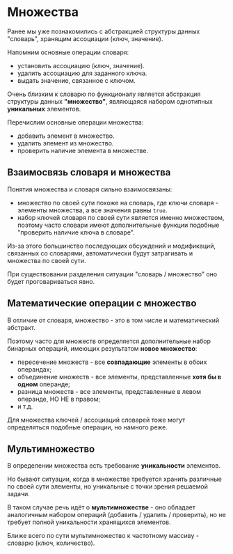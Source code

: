 # Множества

Ранее мы уже познакомились с абстракцией структуры данных "словарь", хранящим ассоциации (ключ, значение).

Напомним основные операции словаря:

- установить ассоциацию (ключ, значение).
- удалить ассоциацию для заданного ключа.
- выдать значение, связанное с ключом.

Очень близким к словарю по функционалу является абстракция структуры данных **"множество"**, являющаяся набором однотипных **уникальных** элементов.

Перечислим основные операции множества:

- добавить элемент в множество.
- удалить элемент из множество.
- проверить наличие элемента в множестве.

## Взаимосвязь словаря и множества

Понятия множества и словаря сильно взаимосвязаны:

- множество по своей сути похоже на словарь, где ключи словаря - элементы множества, а все значения равны `true`.
- набор ключей словаря по своей сути является именно множеством, поэтому часто словари имеют дополнительные функции подобные "проверить наличие ключа в словаре".

Из-за этого большинство последующих обсуждений и модификаций, связанных со словарями, автоматически будут затрагивать и множества по своей сути.

При существовании разделения ситуации "словарь / множество" оно будет проговариваться явно.

## Математические операции с множество

В отличие от словаря, множество - это в том числе и математический абстракт.

Поэтому часто для множеств определяется дополнительные набор бинарных операций, имеющих результатом **новое множество**:

- пересечение множеств - все **совпадающие** элементы в обоих операндах;
- объединение множеств - все элементы, представленные **хотя бы в одном** операнде;
- разница множеств - все элементы, представленные в левом операнде, НО НЕ в правом;
- и т.д.

Для множества ключей / ассоциаций словарей тоже могут определяться подобные операции, но намного реже.

## Мультимножество

В определении множества есть требование **уникальности** элементов.

Но бывают ситуации, когда в множестве требуется хранить различные по своей сути элементы, но уникальные с точки зрения решаемой задачи.

В таком случае речь идёт о **мультимножестве** - оно обладает аналогичным набором операций (добавить / удалить / проверить), но не требует полной уникальности хранящихся элементов.

Ближе всего по сути мультимножество к частотному массиву - словарю (ключ, количество).

